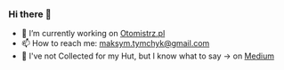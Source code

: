 ### Hi there 👋

- 🔭  I’m currently working on [Otomistrz.pl](https://otomistrz.pl/)
- 📫  How to reach me: maksym.tymchyk@gmail.com
- 🏡  I've not Collected for my Hut, but I know what to say -> on [Medium](https://medium.com/raccoona-crypto/itogy-ico-sobirayu-na-xatu-5dbc9e055328)

